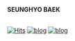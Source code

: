 
	
<div align="right">

<div align="center">
</div>

<div align="left">
	<b>SEUNGHYO BAEK</b><br/>
	<br/>
 

[![Hits](https://hits.seeyoufarm.com/api/count/incr/badge.svg?url=https%3A%2F%2Fgithub.com%2Fhyo-4%2Fhit-counter&count_bg=%234C4C4C&title_bg=%23D6EBF6&icon=&icon_color=%23060303&title=hits&edge_flat=false)](https://hits.seeyoufarm.com)
<a href="mailto:shyo0218@gmail.com">![blog](https://img.shields.io/badge/Gmail-EA4335.svg?style=flat-square&logo=gmail&logoColor=white)</a>
<a target="_blank" href = "https://velog.io/@seungyo">![blog](https://img.shields.io/badge/click-20C997.svg?style=flat-square&logo=velog&logoColor=white)</a> 

</div>

